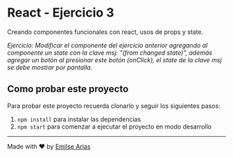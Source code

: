 # React - Ejercicio 3

Creando componentes funcionales con react, usos de props y state.

*Ejercicio: Modificar el componente del ejercicio anterior agregando al componente un state con la clave msj: “(from changed state)”, además agregar un botón al presionar este botón (onClick), el state de la clave msj se debe mostrar por pantalla.*

## Como probar este proyecto

Para probar este proyecto recuerda clonarlo y seguir los siguientes pasos:

1. `npm install` para instalar las dependencias
1. `npm start` para comenzar a ejecutar el proyecto en modo desarrollo

___

Made with ❤️ by [Emilse Arias](https://github.com/earias08)
